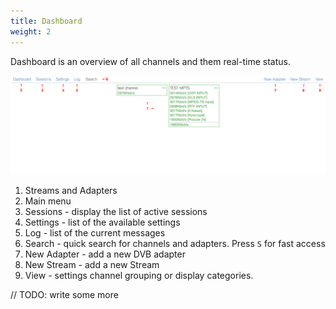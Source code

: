 ```yaml
---
title: Dashboard
weight: 2
---
```


Dashboard is an overview of all channels and them real-time status.

![Dashboard](dashboard.png)

1. Streams and Adapters
2. Main menu
3. Sessions - display the list of active sessions
4. Settings - list of the available settings
5. Log - list of the current messages
6. Search - quick search for channels and adapters. Press `S` for fast access
7. New Adapter - add a new DVB adapter
8. New Stream - add a new Stream
9. View - settings channel grouping or display categories.

// TODO: write some more
